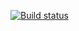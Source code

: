 [![Build status](https://ci.appveyor.com/api/projects/status/a0ah5bui6v7ccn1u?svg=true)](https://ci.appveyor.com/project/tatsuya/aes-example)
